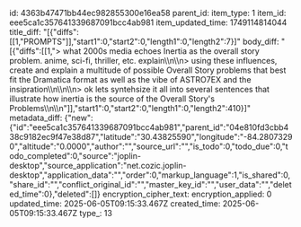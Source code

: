 id: 4363b47471bb44ec982855300e16ea58
parent_id: 
item_type: 1
item_id: eee5ca1c357641339687091bcc4ab981
item_updated_time: 1749114814044
title_diff: "[{\"diffs\":[[1,\"PROMPTS\"]],\"start1\":0,\"start2\":0,\"length1\":0,\"length2\":7}]"
body_diff: "[{\"diffs\":[[1,\"> what 2000s media echoes Inertia as the overall story problem. anime, sci-fi, thriller, etc. explain\\\n\\\n> using these influences, create and explain a multitude of possible Overall Story problems that best fit the Dramatica format as well as the vibe of ASTRO7EX and the insipration\\\n\\\n\\\n> ok lets syntehsize it all into several sentences that illustrate how inertia is the source of the Overall Story's Problems\\\n\\\n\"]],\"start1\":0,\"start2\":0,\"length1\":0,\"length2\":410}]"
metadata_diff: {"new":{"id":"eee5ca1c357641339687091bcc4ab981","parent_id":"04e810fd3cbb438c9182ec9f47e38d87","latitude":"30.43825590","longitude":"-84.28073290","altitude":"0.0000","author":"","source_url":"","is_todo":0,"todo_due":0,"todo_completed":0,"source":"joplin-desktop","source_application":"net.cozic.joplin-desktop","application_data":"","order":0,"markup_language":1,"is_shared":0,"share_id":"","conflict_original_id":"","master_key_id":"","user_data":"","deleted_time":0},"deleted":[]}
encryption_cipher_text: 
encryption_applied: 0
updated_time: 2025-06-05T09:15:33.467Z
created_time: 2025-06-05T09:15:33.467Z
type_: 13